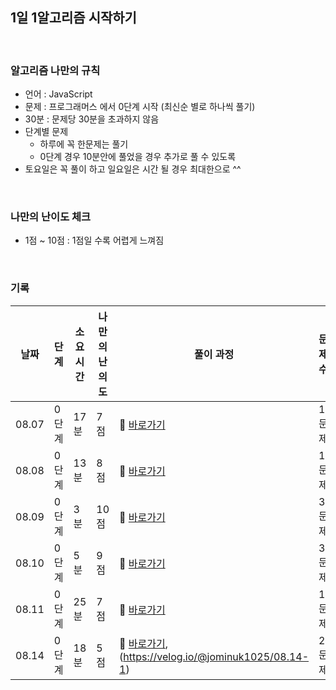 ## 1일 1알고리즘 시작하기 

<br/>

### 알고리즘 나만의 규칙

- 언어 : JavaScript
- 문제 : 프로그래머스 에서 0단계 시작 (최신순 별로 하나씩 풀기)
- 30분 : 문제당 30분을 초과하지 않음
- 단계별 문제
  - 하루에 꼭 한문제는 풀기 
  - 0단계 경우 10분안에 풀었을 경우 추가로 풀 수 있도록
- 토요일은 꼭 풀이 하고 일요일은 시간 될 경우 최대한으로 ^^

<br/>

### 나만의 난이도 체크
- 1점 ~ 10점 : 1점일 수록 어렵게 느껴짐 

<br/>

### 기록

| 날짜  | 단계 | 소요시간 | 나만의 난의도 |                풀이 과정                  |문제 수 |
|------ | ---  |    ---  |      ---     |                   ---                    |   ---  |  
| 08.07 | 0단계 |  17분   |  7점        |💨 [바로가기](https://minuk22.tistory.com/47)| 1문제 |
| 08.08 | 0단계 |  13분   |  8점        |💨 [바로가기](https://minuk22.tistory.com/48)| 1문제 |
| 08.09 | 0단계 |  3분   |  10점        |💨 [바로가기](https://minuk22.tistory.com/49)| 3문제 |
| 08.10 | 0단계 |  5분   |  9점        |💨 [바로가기](https://velog.io/@jominuk1025/08.10)| 3문제 |
| 08.11 | 0단계 |  25분   |  7점        |💨 [바로가기](https://velog.io/@jominuk1025/08.11)| 1문제 |
| 08.14 | 0단계 |  18분   |  5점        |💨 [바로가기](https://velog.io/@jominuk1025/08.14),(https://velog.io/@jominuk1025/08.14-1)| 2문제 |
